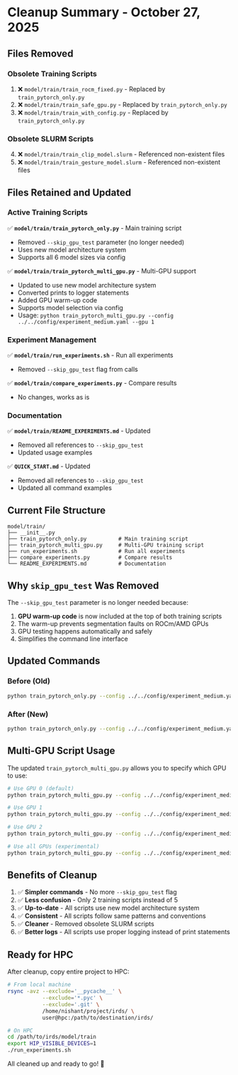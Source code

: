 # Cleanup Summary - October 27, 2025

## Files Removed

### Obsolete Training Scripts
1. ❌ `model/train/train_rocm_fixed.py` - Replaced by `train_pytorch_only.py`
2. ❌ `model/train/train_safe_gpu.py` - Replaced by `train_pytorch_only.py`
3. ❌ `model/train/train_with_config.py` - Replaced by `train_pytorch_only.py`

### Obsolete SLURM Scripts
4. ❌ `model/train/train_clip_model.slurm` - Referenced non-existent files
5. ❌ `model/train/train_gesture_model.slurm` - Referenced non-existent files

## Files Retained and Updated

### Active Training Scripts
✅ **`model/train/train_pytorch_only.py`** - Main training script
   - Removed `--skip_gpu_test` parameter (no longer needed)
   - Uses new model architecture system
   - Supports all 6 model sizes via config

✅ **`model/train/train_pytorch_multi_gpu.py`** - Multi-GPU support
   - Updated to use new model architecture system
   - Converted prints to logger statements
   - Added GPU warm-up code
   - Supports model selection via config
   - Usage: `python train_pytorch_multi_gpu.py --config ../../config/experiment_medium.yaml --gpu 1`

### Experiment Management
✅ **`model/train/run_experiments.sh`** - Run all experiments
   - Removed `--skip_gpu_test` flag from calls

✅ **`model/train/compare_experiments.py`** - Compare results
   - No changes, works as is

### Documentation
✅ **`model/train/README_EXPERIMENTS.md`** - Updated
   - Removed all references to `--skip_gpu_test`
   - Updated usage examples

✅ **`QUICK_START.md`** - Updated
   - Removed all references to `--skip_gpu_test`
   - Updated all command examples

## Current File Structure

```
model/train/
├── __init__.py
├── train_pytorch_only.py          # Main training script
├── train_pytorch_multi_gpu.py     # Multi-GPU training script
├── run_experiments.sh             # Run all experiments
├── compare_experiments.py         # Compare results
└── README_EXPERIMENTS.md          # Documentation
```

## Why `skip_gpu_test` Was Removed

The `--skip_gpu_test` parameter is no longer needed because:

1. **GPU warm-up code** is now included at the top of both training scripts
2. The warm-up prevents segmentation faults on ROCm/AMD GPUs
3. GPU testing happens automatically and safely
4. Simplifies the command line interface

## Updated Commands

### Before (Old)
```bash
python train_pytorch_only.py --config ../../config/experiment_medium.yaml --skip_gpu_test
```

### After (New)
```bash
python train_pytorch_only.py --config ../../config/experiment_medium.yaml
```

## Multi-GPU Script Usage

The updated `train_pytorch_multi_gpu.py` allows you to specify which GPU to use:

```bash
# Use GPU 0 (default)
python train_pytorch_multi_gpu.py --config ../../config/experiment_medium.yaml

# Use GPU 1
python train_pytorch_multi_gpu.py --config ../../config/experiment_medium.yaml --gpu 1

# Use GPU 2
python train_pytorch_multi_gpu.py --config ../../config/experiment_medium.yaml --gpu 2

# Use all GPUs (experimental)
python train_pytorch_multi_gpu.py --config ../../config/experiment_medium.yaml --all-gpus
```

## Benefits of Cleanup

1. ✅ **Simpler commands** - No more `--skip_gpu_test` flag
2. ✅ **Less confusion** - Only 2 training scripts instead of 5
3. ✅ **Up-to-date** - All scripts use new model architecture system
4. ✅ **Consistent** - All scripts follow same patterns and conventions
5. ✅ **Cleaner** - Removed obsolete SLURM scripts
6. ✅ **Better logs** - All scripts use proper logging instead of print statements

## Ready for HPC

After cleanup, copy entire project to HPC:

```bash
# From local machine
rsync -avz --exclude='__pycache__' \
           --exclude='*.pyc' \
           --exclude='.git' \
           /home/nishant/project/irds/ \
           user@hpc:/path/to/destination/irds/

# On HPC
cd /path/to/irds/model/train
export HIP_VISIBLE_DEVICES=1
./run_experiments.sh
```

All cleaned up and ready to go! 🚀

